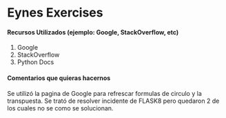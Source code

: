 # Eynes Exercises

#### Recursos Utilizados (ejemplo: Google, StackOverflow, etc)
1. Google
2. StackOverflow
3. Python Docs

#### Comentarios que quieras hacernos
Se utilizó la pagina de Google para refrescar formulas de circulo y la transpuesta.
Se trató de resolver incidente de FLASK8 pero quedaron 2 de los cuales no se como se solucionan.
